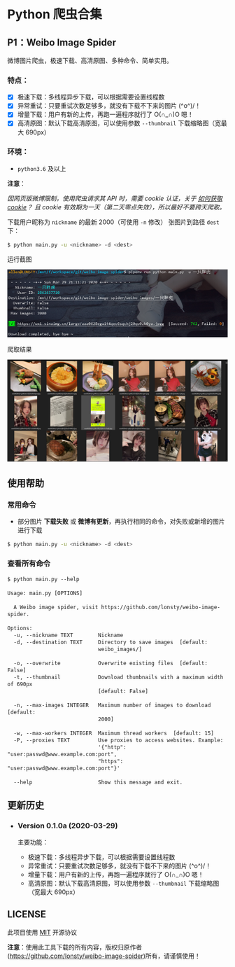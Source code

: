 # Python 爬虫合集

## P1：Weibo Image Spider

微博图片爬虫，极速下载、高清原图、多种命令、简单实用。

### 特点：

- [x] 极速下载：多线程异步下载，可以根据需要设置线程数
- [x] 异常重试：只要重试次数足够多，就没有下载不下来的图片 \(^o^)/！
- [x] 增量下载：用户有新的上传，再跑一遍程序就行了 O(∩_∩)O 嗯！
- [x] 高清原图：默认下载高清原图，可以使用参数 `--thumbnail` 下载缩略图（宽最大 690px）

### 环境：

- `python3.6` 及以上

**注意**：

*因网页版微博限制，使用爬虫请求其 API 时，需要 cookie 认证，关于 [如何获取 cookie](weibo-image-spider/docs/get_cookie.md)？
且 cookie 有效期为一天（第二天零点失效），所以最好不要跨天爬取。*

下载用户昵称为 `nickname` 的最新 2000（可使用 `-n` 修改） 张图片到路径 `dest` 下：

```sh
$ python main.py -u <nickname> -d <dest>
```

运行截图

![screenshot_1.png](weibo-image-spider/docs/screenshot_1.png)

爬取结果

![screenshot_2.png](weibo-image-spider/docs/screenshot_2.png)

## 使用帮助

### 常用命令

- 部分图片 **下载失败** 或 **微博有更新**，再执行相同的命令，对失败或新增的图片进行下载

```sh
$ python main.py -u <nickname> -d <dest>
```

### 查看所有命令

```
$ python main.py --help

Usage: main.py [OPTIONS]

  A Weibo image spider, visit https://github.com/lonsty/weibo-image-spider.

Options:
  -u, --nickname TEXT        Nickname
  -d, --destination TEXT     Directory to save images  [default:
                             weibo_images/]

  -o, --overwrite            Overwrite existing files  [default: False]
  -t, --thumbnail            Download thumbnails with a maximum width of 690px
                             [default: False]

  -n, --max-images INTEGER   Maximum number of images to download  [default:
                             2000]

  -w, --max-workers INTEGER  Maximum thread workers  [default: 15]
  -P, --proxies TEXT         Use proxies to access websites. Example:
                             '{"http": "user:passwd@www.example.com:port",
                             "https": "user:passwd@www.example.com:port"}'

  --help                     Show this message and exit.
```

## 更新历史

- ### Version 0.1.0a (2020-03-29)

    主要功能：
    
    - 极速下载：多线程异步下载，可以根据需要设置线程数
    - 异常重试：只要重试次数足够多，就没有下载不下来的图片 \(^o^)/！
    - 增量下载：用户有新的上传，再跑一遍程序就行了 O(∩_∩)O 嗯！
    - 高清原图：默认下载高清原图，可以使用参数 `--thumbnail` 下载缩略图（宽最大 690px）

## LICENSE

此项目使用 [MIT](LICENSE) 开源协议

**注意**：使用此工具下载的所有内容，版权归原作者(https://github.com/lonsty/weibo-image-spider)所有，请谨慎使用！
